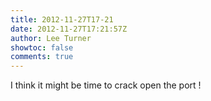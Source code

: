 ```yaml
---
title: 2012-11-27T17-21
date: 2012-11-27T17:21:57Z
author: Lee Turner
showtoc: false
comments: true
---
```


I think it might be time to crack open the port !

